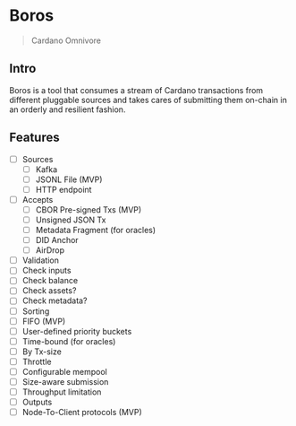 # Boros

> Cardano Omnivore

## Intro

Boros is a tool that consumes a stream of Cardano transactions from different pluggable sources and takes cares of submitting them on-chain in an orderly and resilient fashion.

## Features

- [ ] Sources
  - [ ]  Kafka
  - [ ]  JSONL File (MVP)
  - [ ]  HTTP endpoint
- [ ] Accepts
  - [ ] CBOR Pre-signed Txs (MVP)
  - [ ] Unsigned JSON Tx
  - [ ] Metadata Fragment (for oracles)
  - [ ] DID Anchor
  - [ ] AirDrop
- [ ]  Validation
  - [ ]  Check inputs
  - [ ]  Check balance
  - [ ]  Check assets?
  - [ ]  Check metadata?
- [ ]  Sorting
  - [ ]  FIFO (MVP)
  - [ ]  User-defined priority buckets
  - [ ]  Time-bound (for oracles)
  - [ ]  By Tx-size
- [ ]  Throttle
  - [ ]  Configurable mempool
  - [ ]  Size-aware submission
  - [ ]  Throughput limitation
- [ ]  Outputs
  - [ ]  Node-To-Client protocols (MVP)
